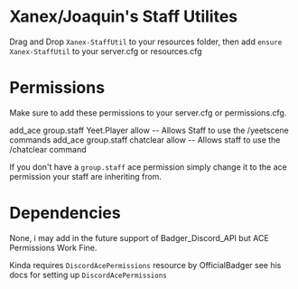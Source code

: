 # Xanex/Joaquin's Staff Utilites 

Drag and Drop ``Xanex-StaffUtil`` to your resources folder, then add ``ensure Xanex-StaffUtil`` to your server.cfg or resources.cfg

# Permissions

Make sure to add these permissions to your server.cfg or permissions.cfg.

add_ace group.staff Yeet.Player allow -- Allows Staff to use the /yeetscene commands
add_ace group.staff chatclear allow -- Allows staff to use the /chatclear command


If you don't have a ``group.staff`` ace permission simply change it to the ace permission your staff are inheriting from.

# Dependencies 

None, i may add in the future support of Badger_Discord_API but ACE Permissions Work Fine.

Kinda requires ``DiscordAcePermissions`` resource by OfficialBadger see his docs for setting up ``DiscordAcePermissions``